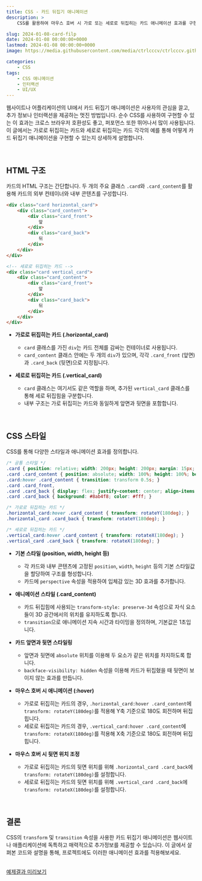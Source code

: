 ```yaml
---
title: CSS - 카드 뒤집기 애니메이션
description: >  
    CSS를 활용하여 마우스 호버 시 가로 또는 세로로 뒤집히는 카드 애니메이션 효과를 구현하는 방법을 자세히 설명합니다. 카드의 전면과 후면에 다른 콘텐츠를 배치하는 UI 디자인 기법을 소개합니다.  

slug: 2024-01-08-card-filp
date: 2024-01-08 00:00:00+0000
lastmod: 2024-01-08 00:00:00+0000
image: https://media.githubusercontent.com/media/ctrlcccv/ctrlcccv.github.io/master/assets/img/post/2024-01-08-card-filp.webp

categories:
    - CSS
tags:
    - CSS 애니메이션
    - 인터랙션
    - UI/UX
---
```

웹사이트나 어플리케이션의 UI에서 카드 뒤집기 애니메이션은 사용자의 관심을 끌고, 추가 정보나 인터랙션을 제공하는 멋진 방법입니다. 순수 CSS를 사용하여 구현할 수 있는 이 효과는 크로스 브라우저 호환성도 좋고, 퍼포먼스 또한 뛰어나서 많이 사용됩니다. 이 글에서는 가로로 뒤집히는 카드와 세로로 뒤집히는 카드 각각의 예를 통해 어떻게 카드 뒤집기 애니메이션을 구현할 수 있는지 상세하게 설명합니다.  


<div class="ads_wrap">
<ins class="adsbygoogle"
     style="display:block; text-align:center;"
     data-ad-layout="in-article"
     data-ad-format="fluid"
     data-ad-client="ca-pub-8535540836842352"
     data-ad-slot="2974559225"></ins>
<script>
     (adsbygoogle = window.adsbygoogle || []).push({});
</script>
</div>

<br>

## HTML 구조

카드의 HTML 구조는 간단합니다. 두 개의 주요 클래스 `.card`와 `.card_content`를 활용해 카드의 외부 컨테이너와 내부 콘텐츠를 구성합니다. 

```html
<div class="card horizontal_card">
    <div class="card_content">
        <div class="card_front">
            앞
        </div>
        <div class="card_back">
            뒤
        </div>
    </div>
</div>

<!-- 세로로 뒤집히는 카드 -->
<div class="card vertical_card">
    <div class="card_content">
        <div class="card_front">
            앞
        </div>
        <div class="card_back">
            뒤
        </div>
    </div>
</div>
```

- **가로로 뒤집히는 카드 (.horizontal_card)** 
  - `card` 클래스를 가진 `div`는 카드 전체를 감싸는 컨테이너로 사용됩니다.
  - `card_content` 클래스 안에는 두 개의 `div`가 있으며, 각각 `.card_front` (앞면)과 `.card_back` (뒷면)으로 지정됩니다.

- **세로로 뒤집히는 카드 (.vertical_card)** 
  - `card` 클래스는 여기서도 같은 역할을 하며, 추가된 `vertical_card` 클래스를 통해 세로 뒤집힘을 구분합니다.
  - 내부 구조는 가로 뒤집히는 카드와 동일하게 앞면과 뒷면을 포함합니다.  
<br>

## CSS 스타일

CSS를 통해 다양한 스타일과 애니메이션 효과를 정의합니다.  

```css
/* 공통 스타일 */
.card { position: relative; width: 200px; height: 200px; margin: 15px; perspective: 400px; } 
.card .card_content { position: absolute; width: 100%; height: 100%; box-shadow: 0 0 15px rgba(0, 0, 0, 0.1); border-radius: 10px; transition: transform 1s; transform-style: preserve-3d; } 
.card:hover .card_content { transition: transform 0.5s; } 
.card .card_front,
.card .card_back { display: flex; justify-content: center; align-items: center; position: absolute; width: 100%; height: 100%; background: #fff; border-radius: 10px; font-size: 60px; color: #8ab4f8; text-align: center; backface-visibility: hidden; } 
.card .card_back { background: #8ab4f8; color: #fff; } 

/* 가로로 뒤집히는 카드 */
.horizontal_card:hover .card_content { transform: rotateY(180deg); } 
.horizontal_card .card_back { transform: rotateY(180deg); } 

/* 세로로 뒤집히는 카드 */
.vertical_card:hover .card_content { transform: rotateX(180deg); } 
.vertical_card .card_back { transform: rotateX(180deg); } 
```


<div class="ads_wrap">
<ins class="adsbygoogle"
     style="display:block; text-align:center;"
     data-ad-layout="in-article"
     data-ad-format="fluid"
     data-ad-client="ca-pub-8535540836842352"
     data-ad-slot="2974559225"></ins>
<script>
     (adsbygoogle = window.adsbygoogle || []).push({});
</script>
</div>

- **기본 스타일 (position, width, height 등)**

  - 각 카드와 내부 콘텐츠에 고정된 `position`, `width`, `height` 등의 기본 스타일값을 할당하여 구조를 형성합니다.
  - 카드에 `perspective` 속성을 적용하여 입체감 있는 3D 효과를 추가합니다.

- **애니메이션 스타일 (.card_content)**
  - 카드 뒤집힘에 사용되는 `transform-style: preserve-3d` 속성으로 자식 요소들이 3D 공간에서의 위치를 유지하도록 합니다.
  - `transition`으로 애니메이션 지속 시간과 타이밍을 정의하며, 기본값은 1초입니다.

- **카드 앞면과 뒷면 스타일링**
  - 앞면과 뒷면에 `absolute` 위치를 이용해 두 요소가 같은 위치를 차지하도록 합니다.
  - `backface-visibility: hidden` 속성을 이용해 카드가 뒤집혔을 때 뒷면이 보이지 않는 효과를 만듭니다.

- **마우스 호버 시 애니메이션 (:hover)**
  - 가로로 뒤집히는 카드의 경우, `.horizontal_card:hover .card_content`에 `transform: rotateY(180deg)`를 적용해 Y축 기준으로 180도 회전하며 뒤집힙니다.
  - 세로로 뒤집히는 카드의 경우, `.vertical_card:hover .card_content`에 `transform: rotateX(180deg)`를 적용해 X축 기준으로 180도 회전하며 뒤집힙니다.

- **마우스 호버 시 뒷면 위치 조정**
  - 가로로 뒤집히는 카드의 뒷면 위치를 위해 `.horizontal_card .card_back`에 `transform: rotateY(180deg)`를 설정합니다.
  - 세로로 뒤집히는 카드의 뒷면 위치를 위해 `.vertical_card .card_back`에 `transform: rotateX(180deg)`를 설정합니다.  
<br>

## 결론
CSS의 `transform` 및 `transition` 속성을 사용한 카드 뒤집기 애니메이션은 웹사이트나 애플리케이션에 독특하고 매력적으로 추가정보를 제공할 수 있습니다. 이 글에서 살펴본 코드와 설명을 통해, 프로젝트에도 이러한 애니메이션 효과를 적용해보세요.  
<br>

<div class="btn_wrap">
    <a target="_blank" href="https://ctrlcccv.github.io/ctrlcccv-demo/2024-01-08-card-filp/">예제결과 미리보기</a>
</div>

